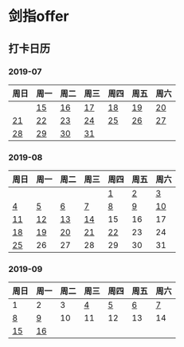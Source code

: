# 剑指offer

## 打卡日历

### 2019-07

|周日|周一|周二|周三|周四|周五|周六|
|--|--|--|--|--|--|--|
||[15](http://note.youdao.com/noteshare?id=f90c565223c5d5e3d31f8bceb0de5130&sub=FD37678AE985437CA4849D05DC076DEF) | [16](http://note.youdao.com/noteshare?id=cb8684c9804057f30f76d959e6aecbf8&sub=E80474F5D5D440728D117958F6D567F8) | [17](http://note.youdao.com/noteshare?id=76ec8b127450ea81e496e681b6412245&sub=E16B0F5E386247138FF701430F437A69) | [18](http://note.youdao.com/noteshare?id=9a8916b56e02c4aa663c968f2ef46044&sub=FD97A6FF9A4C4DF28B287D69DB75A5E5) | [19](http://note.youdao.com/noteshare?id=67aae30edf0dbfb231204edc0131b3e8&sub=24CF40CDF2674F98807A7B00B1A9AE40) | [20](http://note.youdao.com/noteshare?id=ea6aa7e526d07c85063aae4f9445d52f&sub=E8FB6DF9953A4534BBEB0E151174691F) |
| [21](http://note.youdao.com/noteshare?id=140a5c580d6bb6826f0f50bd8e701560&sub=F04AA964C13348C2BEB6DA0752467CCB) |[22](http://note.youdao.com/noteshare?id=8f7a1732483878053ca08d7494300104&sub=A03D5AD6B9B048C89A1A97FBB3C990BE)|[23](http://note.youdao.com/noteshare?id=53849d90d97381c1a59742233b4ea55a&sub=668718C9DAB7495E80D49E0F89EA554D)|[24](https://note.youdao.com/ynoteshare1/index.html?id=80807165827634bb2fdf71da441015be&type=note)|[25](http://note.youdao.com/noteshare?id=a0f4f5290d08f69a1c966bd578e6f2bc&sub=6D23993407A04F008A3407832DDF6510)|[26](http://note.youdao.com/noteshare?id=94eedeaa94e7db1d0c9e019522fccf86&sub=F0B35519C281416ABF8A77825BEF03BC)|[27](http://note.youdao.com/noteshare?id=b7b92e92a64c81921d773f4d09147846&sub=DF5CC146FE8B4F4DBC47AFC297A2FCB2)|
| [28](http://note.youdao.com/noteshare?id=59807ba409195a89d8597e833070a5c5&sub=0F2A9D032D9E4B93885B583007EE5496) |[29](http://note.youdao.com/noteshare?id=4a6d6a125bd32c1499a59b6b86097e4f&sub=D60406641BA54CA087C167CDBCE3FD30) |[30](http://note.youdao.com/noteshare?id=ae70449d65718dda7c26365c219ba610&sub=F3FAEAFA3A424DA0AA996C55DFAF46A5)|[31](http://note.youdao.com/noteshare?id=f8f96c9c9e52722e05530ac2ff537854&sub=4B45C500CEEE4D9DBF29CDB3BD63F1E4)|  |  |　|

### 2019-08

|周日|周一|周二|周三|周四|周五|周六|
|--|--|--|--|--|--|--|
|  |  |  |  |[1](http://note.youdao.com/noteshare?id=c80f8a0bcd460557b42e53486a482515&sub=FAC25A9634EA4068BC2C09E2E9B95A29)|[2](http://note.youdao.com/noteshare?id=0ae791ba390a5ff5d40c1ca181b7d8fe&sub=C1D7F51FDF3A4D278E11C70575001D03)|[3](http://note.youdao.com/noteshare?id=a0483f109e785a92f5e419b56fc297a2&sub=42242D40166A4FFABA67430D399AFBB6)|
|[4](http://note.youdao.com/noteshare?id=89abd958f9cd1ac2998f0cd66e865bc0&sub=39CEC61F7E0448D887CCD5CC0ACBC0CB)|[5](http://note.youdao.com/noteshare?id=978b5a97d3c4b4b5f2994d73f17a0c35&sub=7F57F92862DE41DC9314320BF6839EE3)|[6](http://note.youdao.com/noteshare?id=d24a8f3787341943840e79a64219944a&sub=CC4FBACE76694D09B77537EB880C9440)|[7](http://note.youdao.com/noteshare?id=4f113c38d2040e8956b5893afd5cf643&sub=0EF3BC9D1B5C47F6A10579506D199F77)|[8](http://note.youdao.com/noteshare?id=adcf7ca1902b2da446762c09cdf5b89a&sub=9FE80D7A55C74876953383B907B15FF3)|[9](http://note.youdao.com/noteshare?id=d8df14223d449f515e06f30a33e15626&sub=B909537D16D5497CA466253F0105DAA7)|[10](http://note.youdao.com/noteshare?id=1e3baf2f4604bfc5d54b64804e148af7&sub=446708BEB4B243DE95CF6D87F15799B1)|
|[11](http://note.youdao.com/noteshare?id=c5092eb8a4e47b52713348d0d40351c3&sub=A5D34F034F074147AB374B47F7FED2AF)|[12](http://note.youdao.com/noteshare?id=53bc386741ed2442b35c13969bb0f366&sub=173066943AC54D9AB9CD180D1788759E)|[13](http://note.youdao.com/noteshare?id=b9dc123184ca614b2def5a0220c2032d&sub=20904C82B3334BB491B45B0DC54DE62E)|[14](http://note.youdao.com/noteshare?id=9f54f95217b5f2f0d043ace90cbaa8a2&sub=0705DF1325F94775A3360FEF4F220F58)|15|16|17|
|[18](http://note.youdao.com/noteshare?id=b37b7c28f64b8decc063e287524ce925&sub=E807BF06E3F54AE98D3311A972C9801E)|[19](http://note.youdao.com/noteshare?id=b118757b37a9ce89e9e86177dc603376&sub=59FDDAAA05EC4E5E8AC390EC960EDFAD)|[20](http://note.youdao.com/noteshare?id=0a13aad63d9c02dd56ced45cfd20051e&sub=58ACEF71E1AB4FC4B6965FEA00091505)|[21](http://note.youdao.com/noteshare?id=84d561ab1063c107fba6591fe0768cde&sub=E61C9F37EE3840A6883DF0C3630885EB)|[22](http://note.youdao.com/noteshare?id=ccb8864f4448389d0dabb58af5bfdc7c&sub=1289932122244003854290967ADEA3C3)|23|24|
|[25](http://note.youdao.com/noteshare?id=09edb6c87ab631607f864a7862f0b029&sub=4B8BB8C9B4BD42138A9548032FABE802)|26|27|28|29|30|31|

### 2019-09

|周日|周一|周二|周三|周四|周五|周六|
|--|--|--|--|--|--|--|
|1|2|3|[4](http://note.youdao.com/noteshare?id=974e3355170c15fdd9e7cecb38c0d0a4&sub=B891F7EB03B24EBDBC947E2732A0EE04)|[5](http://note.youdao.com/noteshare?id=a18fdd9058b0d1f8d0193addc9dc90c7&sub=1EACB779EF3B479EA722069E5E2463C3)|[6](http://note.youdao.com/noteshare?id=93f3e1a6c35ffd6773fb4df3927add1f&sub=8F072B224A5E46ACAE278FB946904B0E)|[7](http://note.youdao.com/noteshare?id=cd5949547e023407db0b848311e36037&sub=8E5D1CFCD15C450B86FCFFA1AAB4CD33)|
|[8](http://note.youdao.com/noteshare?id=a164f83bb2216092cd280ccc21519c1e&sub=124CA588D03C49B4951848EAD1249C79)|[9](http://note.youdao.com/noteshare?id=cc66aae6f31c82838a1221a30ca21c26&sub=B7F2A3053E7E4EA3A5D9A4054334978F)|10|11|12|13|14|
|[15](http://note.youdao.com/noteshare?id=e8e16324d1aa74be842f8e19c784793a&sub=6B23329A21B346E2BAAFFCEDE004EC31)|[16](http://note.youdao.com/noteshare?id=1218b4947c2b70306538c7bacdd3ced1&sub=BE490BF0CBC74B6EB2A6F74E337321E4)